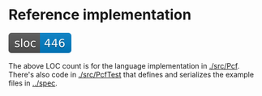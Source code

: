 # Reference implementation

![sloc](./misc/generated/sloc.svg)

The above LOC count is for the language implementation in [./src/Pcf](./src/Pcf). There's also code in [./src/PcfTest](./src/PcfTest) that defines and serializes the example files in [../spec](../spec).
